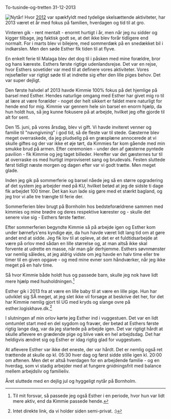 To-tusinde-og-tretten
31-12-2013

![Nytår!](http://static.logiskhave.dk/20130120_bokeh.jpg)
Hvor [2012](http://log.logiskhave.dk/2012/20130102_totusindeogtolv.html) var spækfyldt med tydelige skelsættende aktiviteter, har 2013 været et år med fokus på familien, hverdagen og tid til at gro.

Vinteren gik - rent mentalt - enormt hurtigt i år, men når jeg nu sidder og kigger tilbage, jeg faktisk godt se, at det ikke blev forår tidligere end normalt. For i marts blev vi bilejere, med sommerdæk på en snedækket bil i indkørslen. Men den søde Esther fik tiden til at flyve.

En enkelt ferie til Malaga blev det dog til i påsken med mine forældre, bror og hans kæreste. Esthers første rigtige udenlandsrejse. Det var en rejse, hvor Esthers sovetider var med til at definere vores aktiviteter. Vores rejsefæller var rigtigt søde til at indrette sig efter den lille piges behov. Det var super dejligt.

Den første halvdel af 2013 havde Kimmie 100% fokus på det hjemlige på barsel med Esther. Hendes naturlige omgang med Esther har givet mig ro til at lære at være forælder - noget der helt sikkert er faldet mere naturligt for hende end for mig. Kimmie var gennem hele sin barsel en enorm hjælp, da hun holdt hus, så jeg kunne fokusere på at arbejde, hvilket jeg ofte gjorde til alt for sent.

Den 15. juni, på vores årsdag, blev vi gift. Vi havde inviteret venner og familie til "navngivning" i god tid, så de fleste var til stede. Gæsterne blev meget overraskede, da jeg pludselig på en græsplæne annocerede at vi skulle giftes og der var ikke et øje tørt, da Kimmies far kom gående med min smukke brud på armen. Efter ceremonien - under den af gæsterne pyntede pavilion - fik Kimmie og jeg taget billeder. Herefter var det gæsternes tur til at overraske os med hurtigt improviseret sang og brudevals. Festen sluttede først tidligt næste morgen og dagen efter var vi godt trætte. Men meget glade. 

Inden jeg gik på sommerferie og barsel nåede jeg så en større opgradering af det system jeg arbejder med på KU, hvilket betød at jeg de sidste ti dage fik arbejdet 100 timer. Det kan kun lade sig gøre med et stærkt bagland, og jeg tror vi alle tre trængte til ferie der. 

Sommerferien blev brugt på Bornholm hos bedsteforældrene sammen med kimmies og mine brødre og deres respektive kærester og - skulle det senere vise sig - Esthers første fætter. 

Efter sommerferien begyndte Kimmie så på arbejde igen og Esther kom under børnefys'ens kyndige øje, da hun havde været lidt lang tid om at gøre andet end at sidde. Jeg fik lov til at opleve, at det er et fuldtidsarbejde at være på orlov med sådan en lille størrelse og, at man altså ikke skal forvente at udrette en masse, når man går derhjemme. Esthers søvnmønster var nemlig således, at jeg aldrig vidste om jeg havde en halv time eller tre timer til en given opgave - og med mine evner som håndværker, når jeg ikke meget på en halv time.

Så hvor Kimmie både holdt hus og passede barn, skulle jeg nok have lidt mere hjælp med husholdningen.[^1]

Esther gik i 2013 fra at være en lille baby til at være en lille pige. Hun har udviklet sig SÅ meget, at jeg slet ikke vil forsøge at beskrive det her, for det har Kimmie nemlig gjort til UG med kryds og slange ovre på esther.logiskhave.dk.[^2] 

I slutningen af min orlov kørte jeg Esther ind i vuggestuen. Det var en lidt omtumlet start med en del sygdom og fravær, der betød at Esthers første rigtig lange dag, var da jeg startede på arbejde igen. Det var rigtigt hårdt at skulle aflevere en grædende pige og blive væk en hel arbejdsdag. Det har heldigvis ændret sig og Esther er idag rigtig glad for vuggestuen. 

At aflevere Esther var ikke det eneste, der var hårdt. Det er nemlig også ret trættende at skulle op kl. 05:30 hver dag og først sidde stille igen kl. 20:00 om aftenen. Men det er altså hverdagen for en arbejdende familie - og en hverdag, som vi stadig arbejder med at fungere gnidningsfrit med balance mellem arbejdsliv og familieliv.

Året sluttede med en dejlig jul og hyggeligt nytår på Bornholm.

[^1]: Til mit forsvar, så passede jeg også Esther i en periode, hvor hun var lidt mere aktiv, end da Kimmie passede hende.

[^2]: Intet direkte link, da vi holder siden semi-privat. :)